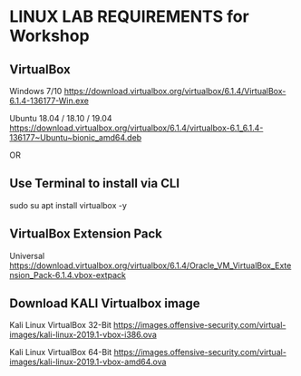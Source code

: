 LINUX LAB REQUIREMENTS for Workshop
===================================

VirtualBox
-------------------

Windows 7/10 
https://download.virtualbox.org/virtualbox/6.1.4/VirtualBox-6.1.4-136177-Win.exe


Ubuntu 18.04 / 18.10 / 19.04
https://download.virtualbox.org/virtualbox/6.1.4/virtualbox-6.1_6.1.4-136177~Ubuntu~bionic_amd64.deb

OR

Use Terminal to install via CLI 
-------------------------------

sudo su
apt install virtualbox -y

VirtualBox Extension Pack
-------------------------
Universal
https://download.virtualbox.org/virtualbox/6.1.4/Oracle_VM_VirtualBox_Extension_Pack-6.1.4.vbox-extpack


Download KALI Virtualbox image
------------------------------

Kali Linux VirtualBox 32-Bit
https://images.offensive-security.com/virtual-images/kali-linux-2019.1-vbox-i386.ova

Kali Linux VirtualBox 64-Bit
https://images.offensive-security.com/virtual-images/kali-linux-2019.1-vbox-amd64.ova

